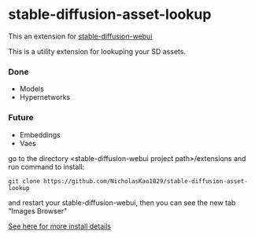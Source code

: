 # stable-diffusion-asset-lookup
This an extension for [stable-diffusion-webui](https://github.com/AUTOMATIC1111/stable-diffusion-webui)

This is a utility extension for lookuping your SD assets.

### Done
- Models
- Hypernetworks

### Future
- Embeddings
- Vaes

go to the directory \<stable-diffusion-webui project path\>/extensions and run command  to install:

`git clone https://github.com/NicholasKao1029/stable-diffusion-asset-lookup`

and restart your stable-diffusion-webui, then you can see the new tab "Images Browser"

 [See here for more install details]( https://github.com/AUTOMATIC1111/stable-diffusion-webui/wiki/Extensions)


